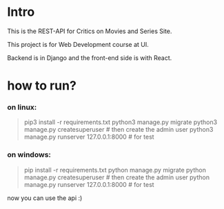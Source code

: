 # Intro


This is the REST-API for Critics on Movies and Series Site.

This project is for Web Development course at UI.

Backend is in Django and the front-end side is with React.


# how to run?

### on linux:
> pip3 install -r requirements.txt
> python3 manage.py migrate
> python3 manage.py createsuperuser # then create the admin user
> python3 manage.py runserver 127.0.0.1:8000 # for test

### on windows:
> pip install -r requirements.txt
> python manage.py migrate
> python manage.py createsuperuser # then create the admin user
> python manage.py runserver 127.0.0.1:8000 # for test

now you can use the api :)